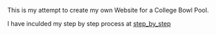 This is my attempt to create my own Website for a College Bowl Pool.

I have inculded my step by step process at <a href="https://github.com/sethb78/bowl_pool/blob/master/step_by_step.rd">step_by_step</a>